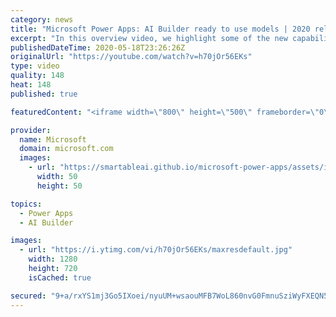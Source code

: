```yaml
---
category: news
title: "Microsoft Power Apps: AI Builder ready to use models | 2020 release wave 1 overview"
excerpt: "In this overview video, we highlight some of the new capabilities included in the latest update to Microsoft Power Apps, AI Builder ready to use models.     Here are the capabilities covered:   • Entity extraction helps you by identifying and extracting people, dates, places, locations, etc. from text"
publishedDateTime: 2020-05-18T23:26:26Z
originalUrl: "https://youtube.com/watch?v=h70jOr56EKs"
type: video
quality: 148
heat: 148
published: true

featuredContent: "<iframe width=\"800\" height=\"500\" frameborder=\"0\" src=\"https://www.youtube.com/embed/h70jOr56EKs\" allow=\"accelerometer; autoplay; encrypted-media; gyroscope; picture-in-picture\" allowfullscreen></iframe>"

provider:
  name: Microsoft
  domain: microsoft.com
  images:
    - url: "https://smartableai.github.io/microsoft-power-apps/assets/images/organizations/microsoft.com-50x50.jpg"
      width: 50
      height: 50

topics:
  - Power Apps
  - AI Builder

images:
  - url: "https://i.ytimg.com/vi/h70jOr56EKs/maxresdefault.jpg"
    width: 1280
    height: 720
    isCached: true

secured: "9+a/rxYS1mj3Go5IXoei/nyuUM+wsaouMFB7WoL860nvG0FmnuSziWyFXEQN5WRteFhpCkckheuPcHgthIl2CFW3RWg82gU5QVhv2kZZSl58g2aiIUERTWJZSPVQ1znSqfBEMCNTCaldB3AMKEN+YqEqbaJV19kBAbExFUParzN15ymPWkni34fpiZnC5tMD+BjIz4/RZwUfcOhzR3OHPL9fzg2HRwqu20FVUaW9CWTamqL5AeEJ+8Yp3ABoryAaL6xhkT/ZMDQJ+Aqd0BlJlnfv5udkbASarK2lTh6+ejoV6LB1uwIBuc3Jqtw3BQggVYVmZFYvJti+2nW7UjFri+o/PZ7q8J/fJxxqkPFYH+XWJdfyMcktlTyjBWrJ9Dv2autshkewMufBufPo8qoKStkYulgwqL96WPs0cmRiHTN9S4648DacIFyOfdMMnA97;vgp+04oMtZqJdLrdeCR4Kw=="
---
```


